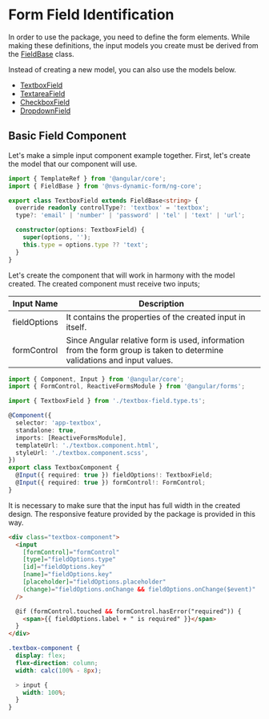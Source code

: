 # Form Field Identification

In order to use the package, you need to define the form elements. While making these definitions, the input models you create must be derived from the [FieldBase](https://github.com/nvs-dynamic-form/ng-core/blob/master/projects/ng-core/src/lib/types/fields/field-base.type.ts) class.

Instead of creating a new model, you can also use the models below.

- [TextboxField](https://github.com/nvs-dynamic-form/ng-core/blob/master/projects/ng-core/src/lib/types/fields/textbox-field.type.ts)
- [TextareaField](https://github.com/nvs-dynamic-form/ng-core/blob/master/projects/ng-core/src/lib/types/fields/textarea-field.type.ts)
- [CheckboxField](https://github.com/nvs-dynamic-form/ng-core/blob/master/projects/ng-core/src/lib/types/fields/checkbox-field.type.ts)
- [DropdownField](https://github.com/nvs-dynamic-form/ng-core/blob/master/projects/ng-core/src/lib/types/fields/dropdown-field.type.ts)

## Basic Field Component
Let's make a simple input component example together. First, let's create the model that our component will use.

```ts
import { TemplateRef } from '@angular/core';
import { FieldBase } from '@nvs-dynamic-form/ng-core';

export class TextboxField extends FieldBase<string> {
  override readonly controlType?: 'textbox' = 'textbox';
  type?: 'email' | 'number' | 'password' | 'tel' | 'text' | 'url';

  constructor(options: TextboxField) {
    super(options, '');
    this.type = options.type ?? 'text';
  }
}
```

Let's create the component that will work in harmony with the model created. The created component must receive two inputs;

| Input Name   | Description                                                                                                              |
| ------------ | ------------------------------------------------------------------------------------------------------------------------ |
| fieldOptions | It contains the properties of the created input in itself.                                                               |
| formControl  | Since Angular relative form is used, information from the form group is taken to determine validations and input values. |

```ts
import { Component, Input } from '@angular/core';
import { FormControl, ReactiveFormsModule } from '@angular/forms';

import { TextboxField } from './textbox-field.type.ts';

@Component({
  selector: 'app-textbox',
  standalone: true,
  imports: [ReactiveFormsModule],
  templateUrl: './textbox.component.html',
  styleUrl: './textbox.component.scss',
})
export class TextboxComponent {
  @Input({ required: true }) fieldOptions!: TextboxField;
  @Input({ required: true }) formControl!: FormControl;
}
```
It is necessary to make sure that the input has full width in the created design. The responsive feature provided by the package is provided in this way.

```html
<div class="textbox-component">
  <input
    [formControl]="formControl"
    [type]="fieldOptions.type"
    [id]="fieldOptions.key"
    [name]="fieldOptions.key"
    [placeholder]="fieldOptions.placeholder"
    (change)="fieldOptions.onChange && fieldOptions.onChange($event)"
  />

  @if (formControl.touched && formControl.hasError("required")) {
    <span>{{ fieldOptions.label + " is required" }}</span>
  }
</div>
```

```scss
.textbox-component {
  display: flex;
  flex-direction: column;
  width: calc(100% - 8px);

  > input {
    width: 100%;
  }
}
```